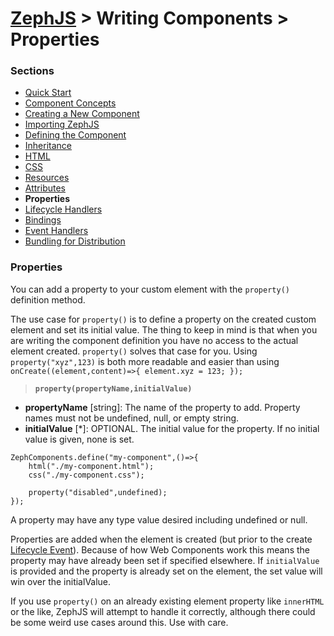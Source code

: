 # [ZephJS](../README.md) > Writing Components > Properties

### Sections

- [Quick Start](./ComponentQuickStart.md)
- [Component Concepts](./ComponentConcepts.md)
- [Creating a New Component](./docs/ComponentCreation.md)
- [Importing ZephJS](./ComponentImporting.md)
- [Defining the Component](./ComponentDefinition.md)
- [Inheritance](./ComponentInheritance.md)
- [HTML](./ComponentMarkup.md)
- [CSS](./ComponentStyling.md)
- [Resources](./ComponentResources.md)
- [Attributes](./ComponentAttributes.md)
- **Properties**
- [Lifecycle Handlers](./ComponentLifecycleHandlers.md)
- [Bindings](./ComponentBindings.md)
- [Event Handlers](./ComponentEvents.md)
- [Bundling for Distribution](./docs/ComponentBundling.md)

### Properties

You can add a property to your custom element with the `property()` definition method.

The use case for `property()` is to define a property on the created custom element and set its initial value. The thing to keep in mind is that when you are writing the component definition you have no access to the actual element created.  `property()` solves that case for you.  Using `property("xyz",123)` is both more readable and easier than using `onCreate((element,content)=>{ element.xyz = 123; });`

> **`property(propertyName,initialValue)`**
 - **propertyName** [string]: The name of the property to add.  Property names must not be undefined, null, or empty string.
 - **initialValue** [*]: OPTIONAL. The initial value for the property. If no initial value is given, none is set.

```
ZephComponents.define("my-component",()=>{
	html("./my-component.html");
	css("./my-component.css");

	property("disabled",undefined);
});
```

A property may have any type value desired including undefined or null.

Properties are added when the element is created (but prior to the create [Lifecycle Event](./ComponentLifecycleHandlers.md)).  Because of how Web Components work this means the property may have already been set if specified elsewhere. If `initialValue` is provided and the property is already set on the element, the set value will win over the initialValue.

If you use `property()` on an already existing element property like `innerHTML` or the like, ZephJS will attempt to handle it correctly, although there could be some weird use cases around this. Use with care.
